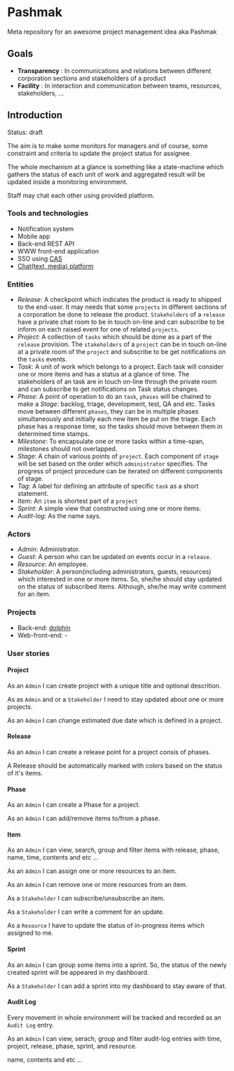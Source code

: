 # Pashmak

Meta repository for an awesome project management idea aka Pashmak

## Goals

- **Transparency** : In communications and relations between different corporation sections and stakeholders of a product
- **Facility** : In interaction and communication between teams, resources, stakeholders, ...

## Introduction

Status: draft


The aim is to make some monitors for managers and of course, some constraint
and criteria to update the project status for assignee.

The whole mechanism at a glance is something like a state-machine which gathers
the status of each unit of work and aggregated result will be updated inside a
monitoring environment.

Staff may chat each other using provided platform.


### Tools and technologies

- Notification system
- Mobile app
- Back-end REST API
- WWW front-end application
- SSO using [CAS](https://github.com/Carrene/carrene-authorization-service)
- [Chat(text, media) platform](https://github.com/Carrene/social-network)


### Entities

- *Release*: A checkpoint which indicates the product is ready to shipped to
	the end-user. It may needs that some `projects` in different sections of a corporation be done to release the product.
`Stakeholders` of a `release` have a private chat room to be in touch on-line and can subscribe to be inform on each raised event for one of related `projects`. 
- *Project*: A collection of `tasks` which should be done as a part of the `release` provision. The `stakeholders` of a `project` can be in touch on-line at a private room of the `project` and subscribe to be get notifications on the `tasks` events.
- *Task*: A unit of work which belongs to a project. Each task will consider one or more items and has a status at a glance of time. The stakeholders of an task are in touch on-line through the private room and can subscribe to get notifications on Task status changes.
- *Phase*: A point of operation to do an `task`, `phases` will be chained to make a *Stage*: backlog, triage, development, test, QA and etc. Tasks move between different `phases`, they can be in multiple phases simultaneously and initially each new item be put on the triage. Each phase has a response time, so the tasks should move between them in determined time stamps.
- *Milestone*: To encapsulate one or more tasks within a time-span, milestones should not overlapped.
- *Stage*: A chain of various points of `project`. Each component of `stage` will be set based on the order which `administrator` specifies. The progress of project procedure can be iterated on different components of stage.
- *Tag*: A label for defining an attribute of specific `task` as a short statement.
- *Item*: An `item` is shortest part of a `project` 
- *Sprint*: A simple view that constructed using one or more items.
- *Audit-log*: As the name says.

### Actors

- *Admin*: Administrator.
- *Guest*: A person who can be updated on events occur in a `release`.
- *Resource*: An employee.
- *Stakeholder*: A person(including administrators, guests, resources) which interested in one or more items. So, she/he 
	should stay updated on the status of subscribed items. Although, she/he may write
	comment for an item.

### Projects

- Back-end: [dolphin](https://github.com/Carrene/dolphin)
- Web-front-end: -

### User stories

#### Project

As an `Admin` I can create project with a unique title and optional descrition. 

As as `Admin` and or a `Stakeholder` I need to stay updated about one or more
projects.

As an `Admin` I can change estimated due date which is defined in a project.


#### Release

As an `Admin` I can create a release point for a project consis of phases.

A Release should be automatically marked with colors based on the status of 
it's items.


#### Phase

As an `Admin` I can create a Phase for a project.

As an `Admin` I can add/remove items to/from a phase.


#### Item

As an `Admin` I can view, search, group and filter items with release, phase,
name, time, contents and etc ...

As an `Admin` I can assign one or more resources to an item.

As an `Admin` I can remove one or more resources from an item.

As a `Stakeholder` I can subscribe/unsubscribe an item.

As a `Stakeholder` I can write a comment for an update.

As a `Resource` I have to update the status of in-progress items which 
assigned to me.


#### Sprint

As an `Admin` I can group some items into a sprint. So, the status of the newly created sprint will be
appeared in my dashboard.

As a `Stakeholder` I can add a sprint into my dashboard to stay aware of that.


#### Audit Log

Every movement in whole environment will be tracked and recorded as an `Audit
Log` entry.

As an `Admin` I can view, serach, group and filter audit-log entries with time,
project, release, phase, sprint, and resource.


name, contents and etc ...

